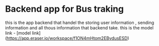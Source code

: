 # Backend app for Bus traking

this is the app backend that handel the storing user information , sending information and all thous information that backend take.
this is the model link 
    - [model link] (https://app.eraser.io/workspace/f1ON4mHtom2EBvdusESD)
